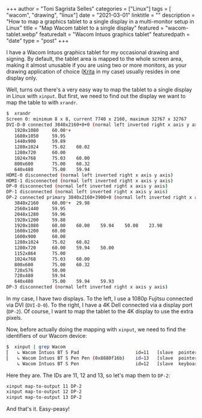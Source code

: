 +++
author = "Toni Sagrista Selles"
categories = ["Linux"]
tags = [ "wacom", "drawing", "linux"]
date = "2021-03-01"
linktitle = ""
description = "How to map a graphics tablet to a single display in a multi-monitor setup in Linux"
title = "Map Wacom tablet to a single display"
featured = "wacom-tablet.webp"
featuredalt = "Wacom Intuos graphics tablet"
featuredpath = "date"
type = "post"
+++

I have a Wacom Intuos graphics tablet for my occasional drawing and signing. By default, the tablet area is mapped to the whole screen area, making it almost unusable if you are using two or more monitors, as your drawing application of choice ([Krita](https://krita.org) in my case) usually resides in one display only. 

Well, turns out there's a very easy way to map the tablet to a single display in Linux with ``xinput``. But first, we need to find out the display we want to map the table to with ``xrandr``.

```bash
$  xrandr
Screen 0: minimum 8 x 8, current 7740 x 2160, maximum 32767 x 32767
DVI-D-0 connected 3840x2160+0+0 (normal left inverted right x axis y axis) 531mm x 299mm
   1920x1080     60.00*+
   1680x1050     59.95  
   1440x900      59.89  
   1280x1024     75.02    60.02  
   1280x720      60.00  
   1024x768      75.03    60.00  
   800x600       75.00    60.32  
   640x480       75.00    59.94  
HDMI-0 disconnected (normal left inverted right x axis y axis)
HDMI-1 disconnected (normal left inverted right x axis y axis)
DP-0 disconnected (normal left inverted right x axis y axis)
DP-1 disconnected (normal left inverted right x axis y axis)
DP-2 connected primary 3840x2160+3900+0 (normal left inverted right x axis y axis) 527mm x 296mm
   3840x2160     60.00*+  29.98  
   2560x1440     59.95  
   2048x1280     59.96  
   1920x1200     59.88  
   1920x1080     60.00    60.00    59.94    50.00    23.98  
   1600x1200     60.00  
   1600x900      60.00  
   1280x1024     75.02    60.02  
   1280x720      60.00    59.94    50.00  
   1152x864      75.00  
   1024x768      75.03    60.00  
   800x600       75.00    60.32  
   720x576       50.00  
   720x480       59.94  
   640x480       75.00    59.94    59.93  
DP-3 disconnected (normal left inverted right x axis y axis)
```

In my case, I have two displays. To the left, I use a 1080p Fujitsu connected via DVI (``DVI-D-0``). To the right, I have a 4K Dell connected via a display port (``DP-2``). Of course, I want to map the tablet to the 4K display to use the extra pixels.

Now, before actually doing the mapping with ``xinput``, we need to find the identifiers of our Wacom device:

```bash
$  xinput | grep Wacom
⎜   ↳ Wacom Intuos BT S Pad                   	id=11	[slave  pointer  (2)]
⎜   ↳ Wacom Intuos BT S Pen Pen (0x8880f16b)  	id=13	[slave  pointer  (2)]
    ↳ Wacom Intuos BT S Pen                   	id=12	[slave  keyboard (3)]
```

Here they are. The IDs are 11, 12 and 13, so let's map them to ``DP-2``:

```bash
xinput map-to-output 11 DP-2
xinput map-to-output 12 DP-2
xinput map-to-output 13 DP-2
```

And that's it. Easy-peasy!

